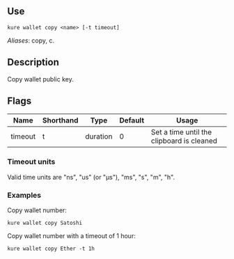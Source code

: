 ## Use 

`kure wallet copy <name> [-t timeout]`

*Aliases*: copy, c.

## Description

Copy wallet public key.

## Flags

|  Name     | Shorthand |     Type      |    Default    |                     Usage                     |
|-----------|-----------|---------------|---------------|-----------------------------------------------|
| timeout   | t         | duration      | 0             | Set a time until the clipboard is cleaned     |

### Timeout units

Valid time units are "ns", "us" (or "µs"), "ms", "s", "m", "h".

### Examples

Copy wallet number:
```
kure wallet copy Satoshi
```

Copy wallet number with a timeout of 1 hour:
```
kure wallet copy Ether -t 1h
```